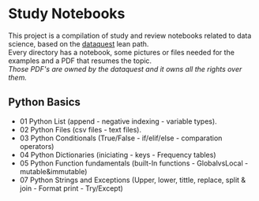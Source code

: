 # Study Notebooks

This project is a compilation of study and review notebooks related to data science, based on the [dataquest](https://www.dataquest.io) lean path.<br>
Every directory has a notebook, some pictures or files needed for the examples and a PDF that resumes the topic.<br>
*Those PDF's are owned by the dataquest and it owns all the rights over them.*

## Python Basics
* 01 Python List (append - negative indexing - variable types).
* 02 Python Files (csv files - text files).
* 03 Python Conditionals (True/False -  if/elif/else - comparation operators)
* 04 Python Dictionaries (iniciating - keys - Frequency tables)
* 05 Python Function fundamentals (built-In functions - GlobalvsLocal  -  mutable&immutable)
* 07 Python Strings and Exceptions (Upper, lower, tittle, replace, split & join - Format print - Try/Except)
